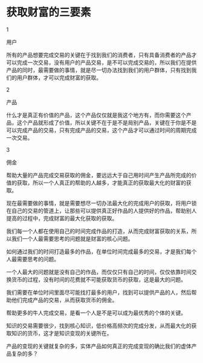 # 获取财富的三要素

1

用户

所有的产品想要完成交易的关键在于找到我们的消费者，只有具备消费者的产品才可以完成一次交易，没有用户的产品交易，是不可以完成交易的，所以我们在提供产品的同时，最需要做的事情，就是尽一切办法找到我们的用户群体，只有找到我们的用户群体，才可以完成财富的获取。

2

产品

什么才是真正有价值的产品，这个产品仅仅就是我这个地方有，而你需要这个产品，这个产品就形成了价值，所以关键不在于是不是局别产品，关键在于你是不是可以完成产品的交易，只有完成产品的交易，这个产品才可以通过时间的周期完成一次交易。

3

佣金

帮助大量的产品完成交易获取的佣金，要远远大于自己用时间产生产品所完成的价值的获取，所以一个人真正的帮助的人越多，才能真正的获取最大化的财富的获取。

现在最需要做的事情，就是需要想尽一切办法最大化的完成用户的获取，将用户锁在自己的交易的管道上，让那些可以提供真正好作品的人提供好的作品，帮助别人提高的过程中，完成财富的最大化获取的获取。

我们每一个人都在使用自己的时间完成作品的打造，从而完成财富获取的关系，所以我们一个人最需要思考的问题就是财富的核心问题。

如何通过我们的时间打造最多的作品，在单位时间完成最多的交易，才是我们每个人最需要思考的问题。

一个人最大的问题就是没有自己的作品，而仅仅只有自己的时间，仅仅依靠时间交换货币的过程，没有时间的花费就不可能获取货币的获取，这是最大的问题。

我们需要在单位时间里面尽可能找打最多的用户，找到可以提供产品的人，然后帮助他们完成产品的交易，从而获取货币的佣金。

帮助更多的牛人完成交易，是看一个人是不是可以成为最优秀的个体的关键。

知识的交易需要很少，找到核心知识，低价格高频次的完成分发，从而最大化的获取知识的货币，这才是知识变现的关键所在。

产品的变现的关键就复杂的多，实体产品如何真正的完成变现的确比我们的虚体产品复杂的多？
